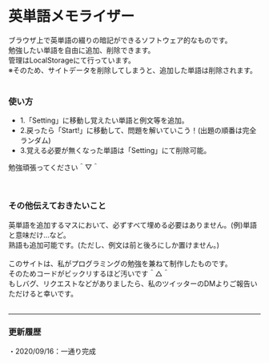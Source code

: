 # 英単語メモライザー

ブラウザ上で英単語の綴りの暗記ができるソフトウェア的なものです。<br>
勉強したい単語を自由に追加、削除できます。<br>
管理はLocalStorageにて行っています。<br>
※そのため、サイトデータを削除してしまうと、追加した単語は削除されます。
<br>
<br>

<h3>使い方</h3>
<ul>
<li>1.「Setting」に移動し覚えたい単語と例文等を追加。 </li>
<li>2.戻ったら「Start!」に移動して、問題を解いていこう！(出題の順番は完全ランダム)</li>
<li>3.覚える必要が無くなった単語は「Setting」にて削除可能。</li>
</ul>
<p>勉強頑張ってください＾▽＾</p>
<br>

<h3>その他伝えておきたいこと</h3>
英単語を追加するマスにおいて、必ずすべて埋める必要はありません。(例)単語と意味だけ…など。<br>
熟語も追加可能です。(ただし、例文は前と後ろにしか置けません。)<br>
<br>
このサイトは、私がプログラミングの勉強を兼ねて制作したものです。<br>
そのためコードがビックリするほど汚いです＾△＾<br>
もしバグ、リクエストなどがありましたら、私のツイッターのDMよりご報告いただけると幸いです。<br><br>
<hr>
<h3>更新履歴</h3>
・2020/09/16：一通り完成
